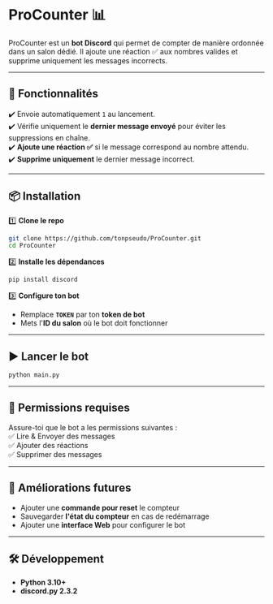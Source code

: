 # **ProCounter** 📊  

ProCounter est un **bot Discord** qui permet de compter de manière ordonnée dans un salon dédié. Il ajoute une réaction ✅ aux nombres valides et supprime uniquement les messages incorrects.

---

## **🚀 Fonctionnalités**  

✔️ Envoie automatiquement `1` au lancement.  
✔️ Vérifie uniquement le **dernier message envoyé** pour éviter les suppressions en chaîne.  
✔️ **Ajoute une réaction ✅** si le message correspond au nombre attendu.  
✔️ **Supprime uniquement** le dernier message incorrect.  

---

## **📦 Installation**  

1️⃣ **Clone le repo**  
```bash
git clone https://github.com/tonpseudo/ProCounter.git
cd ProCounter
```

2️⃣ **Installe les dépendances**  
```bash
pip install discord
```

3️⃣ **Configure ton bot**  
- Remplace **`TOKEN`** par ton **token de bot**  
- Mets l'**ID du salon** où le bot doit fonctionner  

---

## **▶️ Lancer le bot**  
```bash
python main.py
```

---

## **📜 Permissions requises**  
Assure-toi que le bot a les permissions suivantes :  
✅ Lire & Envoyer des messages  
✅ Ajouter des réactions  
✅ Supprimer des messages  

---

## **📌 Améliorations futures**  
- Ajouter une **commande pour reset** le compteur  
- Sauvegarder **l'état du compteur** en cas de redémarrage  
- Ajouter une **interface Web** pour configurer le bot  

---

## **🛠️ Développement**  
- **Python 3.10+**  
- **discord.py 2.3.2**  

